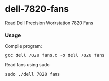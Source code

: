 # dell-7820-fans
Read Dell Precision Workstation 7820 Fans

### Usage
Compile program:

<pre>
gcc dell_7820_fans.c -o dell_7820_fans
</pre>

Read fans using sudo

<pre>
sudo ./dell_7820_fans
</pre>

